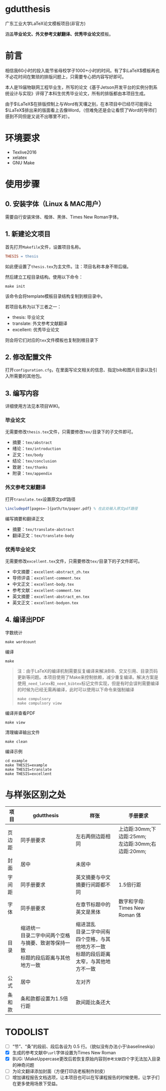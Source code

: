 # gdutthesis
广东工业大学LaTeX论文模板项目(非官方)

涵盖**毕业论文、外文参考文献翻译、优秀毕业论文**模板。

# 前言

相信我60小时的投入能节省母校学子1000+小时的时间。有了$\LaTeX​$模板再也不必花时间在繁琐的排版问题上，只需要专心把内容写好即可。

本人是19届物联网工程毕业生，所写的论文《基于Jetson开发平台的实例分割系统设计与实现》评得了本科生优秀毕业论文，所有的排版都由本项目生成。

由于$\LaTeX​$在排版控制上与Word有天壤之别，在本项目中已经尽可能得让$\LaTeX​$排出来的版面看上去像Word，（但难免还是会让看惯了Word的导师们感到不同但是又说不出哪里不对）。

# 环境要求

- Texlive2016
- xelatex
- GNU Make

# 使用步骤

## 0. 安装字体（Linux & MAC用户）

需要自行安装宋体、楷体、黑体、Times New Roman字体。

## 1. 新建论文项目

首先打开`Makefile`文件，设置项目名称。

```Makefile
THESIS = thesis
```

如此便设置了`thesis.tex`为主文件。注：项目名称本身不带后缀。



然后建立工程目录结构。使用以下命令：

```shell
make init
```

该命令会将template模板目录结构复制到根目录中。

若项目名称为以下三者之一：

- thesis: 毕业论文
- translate: 外文参考文献翻译
- excellent: 优秀毕业论文

则会将它们对应的`tex`文件模板也复制到根目录下

## 2. 修改配置文件

打开`configuration.cfg`，在里面写论文相关的信息、指定bib和图片目录以及引入所需要的其他包。

## 3. 编写内容

详细使用方法见本项目WIKI。

### 毕业论文

无需要修改`thesis.tex`文件，只需要修改`tex/`目录下的子文件即可。

- 摘要：`tex/abstract`
- 绪论：`tex/introduction`
- 正文：`tex/body`
- 结论：`tex/conclusion`
- 致谢：`tex/thanks`
- 附录：`tex/appendix`

### 外文参考文献翻译

打开`translate.tex`设置原文pdf路径

```latex
\includepdf[pages=-]{path/to/paper.pdf} % 在此处输入原文pdf路径
```

编写摘要和翻译正文

- 摘要：`tex/translate-abstract`
- 翻译正文：`tex/translate-body`

### 优秀毕业论文

无需要修改`excellent.tex`文件，只需要修改`tex/`目录下的子文件即可。

- 中文摘要：`excellent-abstract_zh.tex`
- 导师评语：`excellent-comment.tex`
- 中文正文：`excellent-body.tex`
- 参考文献：`excellent-comment.tex`
- 英文摘要：`excellent-abstract_en.tex`
- 英文正文：`excellent-bodyen.tex`

## 4. 编译出PDF

字数统计

```shell
make wordcount
```

编译

```shell
make
```

> 注：由于LaTeX的编译机制需要反复编译来解决BIB、交叉引用、目录页码更新等问题。本项目使用了Make来控制依赖，减少重复编译。解决方案是使用`_need_latex`和`_need_bibtex`标记文件实现，但是有时会误判需要编译的时候为已经无需再编译，此时可以使用以下命令来强制编译
>
> ```shell
> make compulsory
> make compulsory view
> ```

编译并查看PDF

```shell
make view
```

清理编译输出文件

```shell
make clean
```

编译示例

```shell
cd example
make THESIS=example
make THESIS=translate
make THESIS=excellent
```



# 与样张区别之处

| 项目   | gdutthesis                                                   | 样张                                                         | 手册要求                                               |
| ------ | ------------------------------------------------------------ | ------------------------------------------------------------ | ------------------------------------------------------ |
| 页边距 | 同手册要求                                                   | 左右两侧边距相同                                             | 上边距:30mm;下边距:25mm;<br />左边距:30mm;右边距:20mm; |
| 封面   | 居中                                                         | 未居中                                                       |                                                        |
| 字间距 | 同手册要求                                                   | 英文摘要与中文摘要行间距都不同                               | 1.5倍行距                                              |
| 字体   | 同手册要求                                                   | 在章节标题中的英文是黑体                                     | 数字和字母: Times New Roman 体                         |
| 目录   | 缩进统一<br />目录二字中间两个空格与摘要、致谢等保持一致<br />标题的段后距离与其他地方一致 | 缩进混乱<br />目录二字中间有四个空格，与其他地方不一致<br />标题的段后距离太窄，与其他地方不一致 |                                                        |
| 公式   | 居中                                                         | 左对齐                                                       |                                                        |
| 条和款 | 条和款都设置为1.5倍行距                                      | 款间距比条还大                                               |                                                        |

# TODOLIST

- [ ] “节”、“条”的段前、段后各设为 0.5 行。（貌似没有办法小于\baselineskip）
- [x] 生成的参考文献中`\url`字体设置为Times New Roman
- [x] BUG: \MakeUppercase更改后若恢复原始内容则`参考文献`四个字无法加入目录的神奇问题
- [ ] 为论文翻译添加封面（方便打印店老板制作封皮）
- [ ] 增加课程报告文档选项，让本项目也可以在写课程报告的时候使用，让学子们在更多使用场景下受益。
